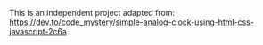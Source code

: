 This is an independent project adapted from: https://dev.to/code_mystery/simple-analog-clock-using-html-css-javascript-2c6a

